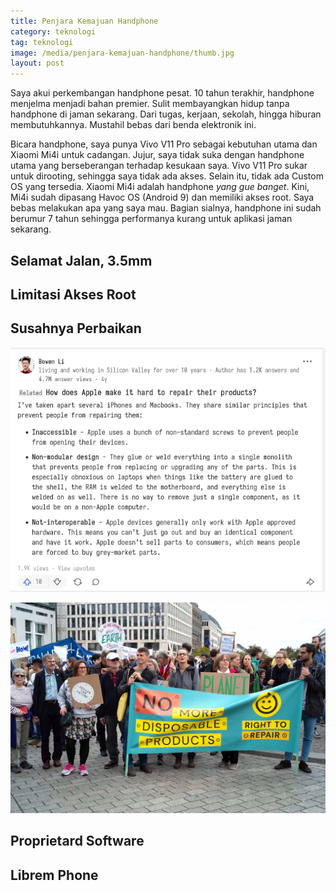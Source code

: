 ```yaml
---
title: Penjara Kemajuan Handphone
category: teknologi
tag: teknologi
image: /media/penjara-kemajuan-handphone/thumb.jpg
layout: post
---
```

Saya akui perkembangan handphone pesat. 10 tahun terakhir, handphone menjelma menjadi bahan premier. Sulit membayangkan hidup tanpa handphone di jaman sekarang. Dari tugas, kerjaan, sekolah, hingga hiburan membutuhkannya. Mustahil bebas dari benda elektronik ini. 

Bicara handphone, saya punya Vivo V11 Pro sebagai kebutuhan utama dan Xiaomi Mi4i untuk cadangan. Jujur, saya tidak suka dengan handphone utama yang berseberangan terhadap kesukaan saya. Vivo V11 Pro sukar untuk dirooting, sehingga saya tidak ada akses. Selain itu, tidak ada Custom OS yang tersedia. Xiaomi Mi4i adalah handphone _yang gue banget_. Kini, Mi4i sudah dipasang Havoc OS (Android 9) dan memiliki akses root. Saya bebas melakukan apa yang saya mau. Bagian sialnya, handphone ini sudah berumur 7 tahun sehingga performanya kurang untuk aplikasi jaman sekarang.
## Selamat Jalan, 3.5mm
## Limitasi Akses Root
## Susahnya Perbaikan
![](/media/penjara-kemajuan-handphone/susah.jpg)

![](/media/penjara-kemajuan-handphone/right-to-repair.jpg)
## Proprietard Software

## Librem Phone
